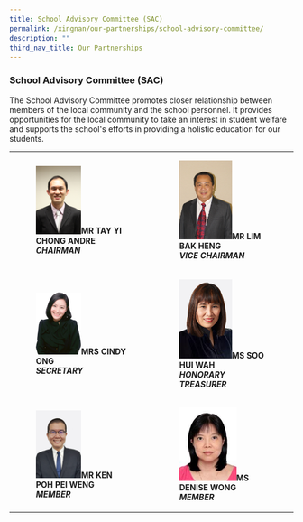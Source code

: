 ```yaml
---
title: School Advisory Committee (SAC)
permalink: /xingnan/our-partnerships/school-advisory-committee/
description: ""
third_nav_title: Our Partnerships
---
```

### School Advisory Committee (SAC)

The School Advisory Committee promotes closer relationship between members of the local community and the school personnel. It provides opportunities for the local community to take an interest in student welfare and supports the school's efforts in providing a holistic education for our students.

|  	|  	|
|---	|---	|
|  <figure><img src="/images/sac1.png" style="width:50%"><b>MR TAY YI CHONG ANDRE<b/><br><i>CHAIRMAN</i>	| <figure><img src="/images/sac2.png" style="width:60%"><b>MR LIM BAK HENG<b/><br><i>VICE CHAIRMAN</i> 	|
| <figure><img src="/images/Our%20Staff/01%20SL/SL1.png" style="width:50%"><b>MRS CINDY ONG<b/><br><i>SECRETARY</i> 	| <figure><img src="/images/sac4.png" style="width:60%"><b>MS SOO HUI WAH<b/><br><i>HONORARY TREASURER</i> 	|
| <figure><img src="/images/sac5.png" style="width:50%"><b>MR KEN POH PEI WENG<b/><br><i>MEMBER</i> 	| <figure><img src="/images/sac6.png" style="width:65%"><b>MS DENISE WONG<b/><br><i>MEMBER</i> 	|
	
	